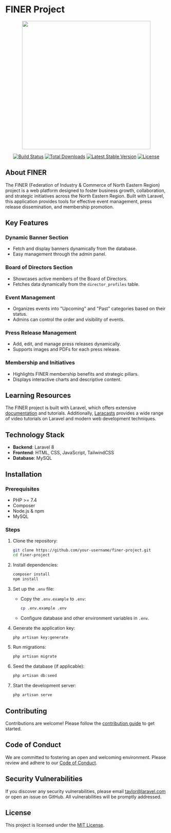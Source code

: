 # FINER Project

<p align="center"><a href="https://laravel.com" target="_blank"><img src="https://raw.githubusercontent.com/laravel/art/master/logo-lockup/5%20SVG/2%20CMYK/1%20Full%20Color/laravel-logolockup-cmyk-red.svg" width="400"></a></p>

<p align="center">
<a href="https://travis-ci.org/laravel/framework"><img src="https://travis-ci.org/laravel/framework.svg" alt="Build Status"></a>
<a href="https://packagist.org/packages/laravel/framework"><img src="https://poser.pugx.org/laravel/framework/d/total.svg" alt="Total Downloads"></a>
<a href="https://packagist.org/packages/laravel/framework"><img src="https://poser.pugx.org/laravel/framework/v/stable.svg" alt="Latest Stable Version"></a>
<a href="https://packagist.org/packages/laravel/framework"><img src="https://poser.pugx.org/laravel/framework/license.svg" alt="License"></a>
</p>

## About FINER

The FINER (Federation of Industry & Commerce of North Eastern Region) project is a web platform designed to foster business growth, collaboration, and strategic initiatives across the North Eastern Region. Built with Laravel, this application provides tools for effective event management, press release dissemination, and membership promotion.

## Key Features

### Dynamic Banner Section
- Fetch and display banners dynamically from the database.
- Easy management through the admin panel.

### Board of Directors Section
- Showcases active members of the Board of Directors.
- Fetches data dynamically from the `director_profiles` table.

### Event Management
- Organizes events into "Upcoming" and "Past" categories based on their status.
- Admins can control the order and visibility of events.

### Press Release Management
- Add, edit, and manage press releases dynamically.
- Supports images and PDFs for each press release.

### Membership and Initiatives
- Highlights FINER membership benefits and strategic pillars.
- Displays interactive charts and descriptive content.

## Learning Resources

The FINER project is built with Laravel, which offers extensive [documentation](https://laravel.com/docs) and tutorials. Additionally, [Laracasts](https://laracasts.com) provides a wide range of video tutorials on Laravel and modern web development techniques.

## Technology Stack

- **Backend**: Laravel 8
- **Frontend**: HTML, CSS, JavaScript, TailwindCSS
- **Database**: MySQL

## Installation

### Prerequisites
- PHP >= 7.4
- Composer
- Node.js & npm
- MySQL

### Steps
1. Clone the repository:
   ```bash
   git clone https://github.com/your-username/finer-project.git
   cd finer-project
   ```
2. Install dependencies:
   ```bash
   composer install
   npm install
   ```
3. Set up the `.env` file:
   - Copy the `.env.example` to `.env`:
     ```bash
     cp .env.example .env
     ```
   - Configure database and other environment variables in `.env`.

4. Generate the application key:
   ```bash
   php artisan key:generate
   ```
5. Run migrations:
   ```bash
   php artisan migrate
   ```
6. Seed the database (if applicable):
   ```bash
   php artisan db:seed
   ```
7. Start the development server:
   ```bash
   php artisan serve
   ```

## Contributing

Contributions are welcome! Please follow the [contribution guide](https://laravel.com/docs/contributions) to get started.

## Code of Conduct

We are committed to fostering an open and welcoming environment. Please review and adhere to our [Code of Conduct](https://laravel.com/docs/contributions#code-of-conduct).

## Security Vulnerabilities

If you discover any security vulnerabilities, please email [taylor@laravel.com](mailto:taylor@laravel.com) or open an issue on GitHub. All vulnerabilities will be promptly addressed.

## License

This project is licensed under the [MIT License](https://opensource.org/licenses/MIT).
